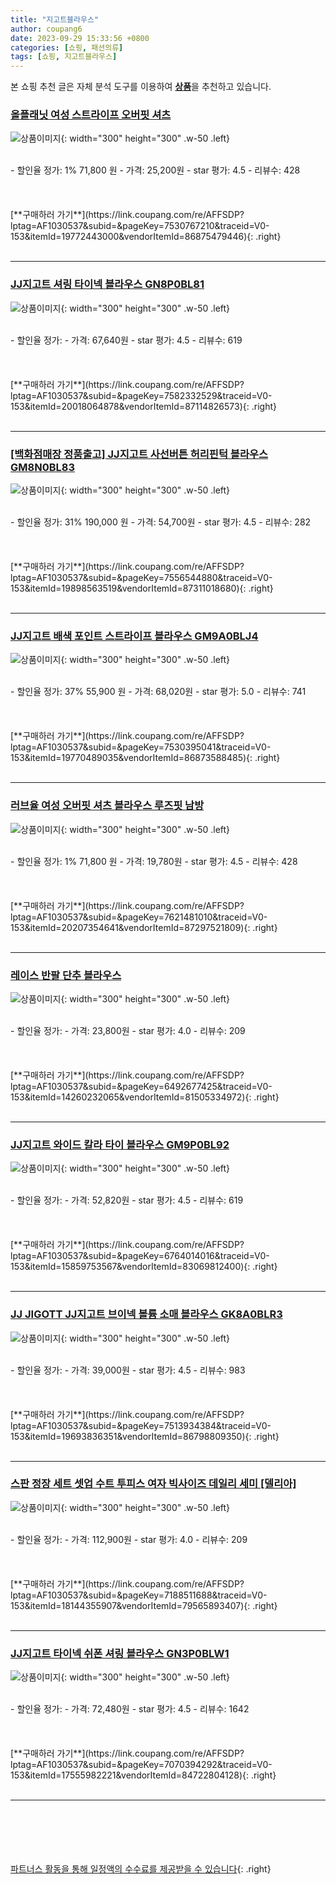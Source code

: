```yaml
---
title: "지고트블라우스"
author: coupang6
date: 2023-09-29 15:33:56 +0800
categories: [쇼핑, 패션의류]
tags: [쇼핑, 지고트블라우스]
---
```


본 쇼핑 추천 글은 자체 분석 도구를 이용하여 [**상품**](https://link.coupang.com/a/bao1ui)을 추천하고 있습니다.

### [올플래닛 여성 스트라이프 오버핏 셔츠](https://link.coupang.com/re/AFFSDP?lptag=AF1030537&subid=&pageKey=7530767210&traceid=V0-153&itemId=19772443000&vendorItemId=86875479446)

![상품이미지](https://thumbnail9.coupangcdn.com/thumbnails/remote/230x230ex/image/vendor_inventory/bcc5/50b4012cac4e5f1e5194640727d8451084438329fda414f7b91f98e9a5c7.jpg){: width="300" height="300" .w-50 .left}


<br>
- 할인율 정가: 1%  71,800   원
- 가격: 25,200원
- star 평가: 4.5
- 리뷰수: 428
<br>
<br>
<br>
<br>
[**구매하러 가기**](https://link.coupang.com/re/AFFSDP?lptag=AF1030537&subid=&pageKey=7530767210&traceid=V0-153&itemId=19772443000&vendorItemId=86875479446){: .right}
<br>
<br>

---

### [JJ지고트 셔링 타이넥 블라우스 GN8P0BL81](https://link.coupang.com/re/AFFSDP?lptag=AF1030537&subid=&pageKey=7582332529&traceid=V0-153&itemId=20018064878&vendorItemId=87114826573)

![상품이미지](https://thumbnail10.coupangcdn.com/thumbnails/remote/230x230ex/image/vendor_inventory/956c/10fc8f309495be9a9feac8c0ec25db629c0c20a6cac326bbc93eac92684c.jpg){: width="300" height="300" .w-50 .left}


<br>
- 할인율 정가: 
- 가격: 67,640원
- star 평가: 4.5
- 리뷰수: 619
<br>
<br>
<br>
<br>
[**구매하러 가기**](https://link.coupang.com/re/AFFSDP?lptag=AF1030537&subid=&pageKey=7582332529&traceid=V0-153&itemId=20018064878&vendorItemId=87114826573){: .right}
<br>
<br>

---

### [[백화점매장 정품출고] JJ지고트 사선버튼 허리핀턱 블라우스 GM8N0BL83](https://link.coupang.com/re/AFFSDP?lptag=AF1030537&subid=&pageKey=7556544880&traceid=V0-153&itemId=19898563519&vendorItemId=87311018680)

![상품이미지](https://thumbnail9.coupangcdn.com/thumbnails/remote/230x230ex/image/vendor_inventory/940d/256eff426d92af7f21c0293e1a93283a74428edf287b148cab8d3bc4d259.jpg){: width="300" height="300" .w-50 .left}


<br>
- 할인율 정가: 31%  190,000   원
- 가격: 54,700원
- star 평가: 4.5
- 리뷰수: 282
<br>
<br>
<br>
<br>
[**구매하러 가기**](https://link.coupang.com/re/AFFSDP?lptag=AF1030537&subid=&pageKey=7556544880&traceid=V0-153&itemId=19898563519&vendorItemId=87311018680){: .right}
<br>
<br>

---

### [JJ지고트 배색 포인트 스트라이프 블라우스 GM9A0BLJ4](https://link.coupang.com/re/AFFSDP?lptag=AF1030537&subid=&pageKey=7530395041&traceid=V0-153&itemId=19770489035&vendorItemId=86873588485)

![상품이미지](https://thumbnail7.coupangcdn.com/thumbnails/remote/230x230ex/image/vendor_inventory/5c8d/e0d01f676b2ad4b037e2f54daf6e08ce63be8d8af59e6be145677c89f565.jpg){: width="300" height="300" .w-50 .left}


<br>
- 할인율 정가: 37%  55,900   원
- 가격: 68,020원
- star 평가: 5.0
- 리뷰수: 741
<br>
<br>
<br>
<br>
[**구매하러 가기**](https://link.coupang.com/re/AFFSDP?lptag=AF1030537&subid=&pageKey=7530395041&traceid=V0-153&itemId=19770489035&vendorItemId=86873588485){: .right}
<br>
<br>

---

### [러브율 여성 오버핏 셔츠 블라우스 루즈핏 남방](https://link.coupang.com/re/AFFSDP?lptag=AF1030537&subid=&pageKey=7621481010&traceid=V0-153&itemId=20207354641&vendorItemId=87297521809)

![상품이미지](https://thumbnail10.coupangcdn.com/thumbnails/remote/230x230ex/image/vendor_inventory/a30d/3d4359fad94cc3b728fb29843a42c1eb027c552d23e9fd1699a41ce87b5f.jpg){: width="300" height="300" .w-50 .left}


<br>
- 할인율 정가: 1%  71,800   원
- 가격: 19,780원
- star 평가: 4.5
- 리뷰수: 428
<br>
<br>
<br>
<br>
[**구매하러 가기**](https://link.coupang.com/re/AFFSDP?lptag=AF1030537&subid=&pageKey=7621481010&traceid=V0-153&itemId=20207354641&vendorItemId=87297521809){: .right}
<br>
<br>

---

### [레이스 반팔 단추 블라우스](https://link.coupang.com/re/AFFSDP?lptag=AF1030537&subid=&pageKey=6492677425&traceid=V0-153&itemId=14260232065&vendorItemId=81505334972)

![상품이미지](https://thumbnail7.coupangcdn.com/thumbnails/remote/230x230ex/image/vendor_inventory/a0b6/5f63fdeaba83ca082adcd97beefb1856fa127bf87999409b19b5c905aa22.jpg){: width="300" height="300" .w-50 .left}


<br>
- 할인율 정가: 
- 가격: 23,800원
- star 평가: 4.0
- 리뷰수: 209
<br>
<br>
<br>
<br>
[**구매하러 가기**](https://link.coupang.com/re/AFFSDP?lptag=AF1030537&subid=&pageKey=6492677425&traceid=V0-153&itemId=14260232065&vendorItemId=81505334972){: .right}
<br>
<br>

---

### [JJ지고트 와이드 칼라 타이 블라우스 GM9P0BL92](https://link.coupang.com/re/AFFSDP?lptag=AF1030537&subid=&pageKey=6764014016&traceid=V0-153&itemId=15859753567&vendorItemId=83069812400)

![상품이미지](https://thumbnail9.coupangcdn.com/thumbnails/remote/230x230ex/image/vendor_inventory/b695/a0bb5b3cc5d4f0c101e6030a815dec23b9701523f58c533f0045cadb67bf.jpg){: width="300" height="300" .w-50 .left}


<br>
- 할인율 정가: 
- 가격: 52,820원
- star 평가: 4.5
- 리뷰수: 619
<br>
<br>
<br>
<br>
[**구매하러 가기**](https://link.coupang.com/re/AFFSDP?lptag=AF1030537&subid=&pageKey=6764014016&traceid=V0-153&itemId=15859753567&vendorItemId=83069812400){: .right}
<br>
<br>

---

### [JJ JIGOTT JJ지고트 브이넥 볼륨 소매 블라우스 GK8A0BLR3](https://link.coupang.com/re/AFFSDP?lptag=AF1030537&subid=&pageKey=7513934384&traceid=V0-153&itemId=19693836351&vendorItemId=86798809350)

![상품이미지](https://thumbnail9.coupangcdn.com/thumbnails/remote/230x230ex/image/vendor_inventory/fcd4/f13d52ce9832fefc5ddad8e82b62ab9412b010c5edf593cf44f5caaa72bc.jpg){: width="300" height="300" .w-50 .left}


<br>
- 할인율 정가: 
- 가격: 39,000원
- star 평가: 4.5
- 리뷰수: 983
<br>
<br>
<br>
<br>
[**구매하러 가기**](https://link.coupang.com/re/AFFSDP?lptag=AF1030537&subid=&pageKey=7513934384&traceid=V0-153&itemId=19693836351&vendorItemId=86798809350){: .right}
<br>
<br>

---

### [스판 정장 세트 셋업 수트 투피스 여자 빅사이즈 데일리 세미 [델리아]](https://link.coupang.com/re/AFFSDP?lptag=AF1030537&subid=&pageKey=7188511688&traceid=V0-153&itemId=18144355907&vendorItemId=79565893407)

![상품이미지](https://thumbnail9.coupangcdn.com/thumbnails/remote/230x230ex/image/vendor_inventory/bb80/34313f1091762d51940071a212af2767062d366b4cf8ade52bc32c7881fb.jpg){: width="300" height="300" .w-50 .left}


<br>
- 할인율 정가: 
- 가격: 112,900원
- star 평가: 4.0
- 리뷰수: 209
<br>
<br>
<br>
<br>
[**구매하러 가기**](https://link.coupang.com/re/AFFSDP?lptag=AF1030537&subid=&pageKey=7188511688&traceid=V0-153&itemId=18144355907&vendorItemId=79565893407){: .right}
<br>
<br>

---

### [JJ지고트 타이넥 쉬폰 셔링 블라우스 GN3P0BLW1](https://link.coupang.com/re/AFFSDP?lptag=AF1030537&subid=&pageKey=7070394292&traceid=V0-153&itemId=17555982221&vendorItemId=84722804128)

![상품이미지](https://thumbnail7.coupangcdn.com/thumbnails/remote/230x230ex/image/vendor_inventory/43bc/d52849ddbe168198aed42f467782eecac3c5c5d80552586e650db1065912.jpg){: width="300" height="300" .w-50 .left}


<br>
- 할인율 정가: 
- 가격: 72,480원
- star 평가: 4.5
- 리뷰수: 1642
<br>
<br>
<br>
<br>
[**구매하러 가기**](https://link.coupang.com/re/AFFSDP?lptag=AF1030537&subid=&pageKey=7070394292&traceid=V0-153&itemId=17555982221&vendorItemId=84722804128){: .right}
<br>
<br>

---
<br><br><br><br><br> [파트너스 활동을 통해 일정액의 수수료를 제공받을 수 있습니다](https://link.coupang.com/a/bao1ui){: .right}